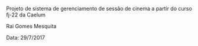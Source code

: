 Projeto de sistema de gerenciamento de sessão de cinema a partir do curso fj-22 da Caelum

Rai Gomes Mesquita

Data: 29/7/2017
